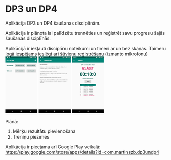# DP3 un DP4

Aplikācija DP3 un DP4 šaušanas disciplīnām.

Aplikācija ir plānota lai palīdzētu trennēties un reģistrēt savu progresu šajās šaušanas disciplīnās.

Aplikācijā ir iekļauti disciplīnu noteikumi un timeri ar un bez skaņas. Taimeru logā iespējams ieslēgt arī šāvienu reģistrēšanu (izmanto mikrofonu)
<img src=https://github.com/MartinsZB/DP3-un-DP4/raw/master/Additions/Screenshoots/V1.2/Screenshot_1540649939.png width="100">
<img src=https://github.com/MartinsZB/DP3-un-DP4/raw/master/Additions/Screenshoots/V1.2/Screenshot_1540649958.png width="100">
<img src=https://github.com/MartinsZB/DP3-un-DP4/raw/master/Additions/Screenshoots/V1.2/Screenshot_1540650115.png width="100">


Plānā:
  1. Mērķu rezultātu pievienošana
  2. Treniņu piezīmes
  
  Aplikācija ir pieejama arī Google Play veikalā:
  https://play.google.com/store/apps/details?id=com.martinszb.dp3undp4
